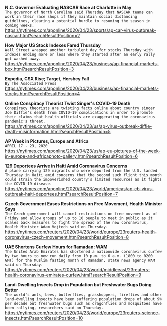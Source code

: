 **N.C. Governor Evaluating NASCAR Race at Charlotte in May**\
`The governor of North Carolina said Thursday that NASCAR teams can work in their race shops if they maintain social distancing guidelines, clearing a potential hurdle to resuming the season in coming weeks. `\
https://nytimes.com/aponline/2020/04/23/sports/ap-car-virus-outbreak-nascar.html?searchResultPosition=2

**How Major US Stock Indexes Fared Thursday**\
`Wall Street wrapped another turbulent day for stocks Thursday with indexes ending more or less where they started after an early rally got washed away. `\
https://nytimes.com/aponline/2020/04/23/business/ap-financial-markets-box.html?searchResultPosition=3

**Expedia, CSX Rise; Target, Hershey Fall**\
`By The Associated Press`\
https://nytimes.com/aponline/2020/04/23/business/ap-financial-markets-stocks.html?searchResultPosition=4

**Online Conspiracy Theorist Twist Singer's COVID-19 Death**\
`Conspiracy theorists are twisting facts online about country singer Joe Diffie's death from COVID-19 complications in order to promote their claims that health officials are exaggerating the coronavirus pandemic's threat. `\
https://nytimes.com/aponline/2020/04/23/us/ap-virus-outbreak-diffie-death-misinformation.html?searchResultPosition=5

**AP Week in Pictures, Europe and Africa**\
`APRIL 17 - 23, 2020`\
https://nytimes.com/aponline/2020/04/23/us/ap-eu-pictures-of-the-week-in-europe-and-africaphoto-gallery.html?searchResultPosition=6

**129 Deportees Arrive in Haiti Amid Coronavirus Concerns**\
`A plane carrying 129 migrants who were deported from the U.S. landed Thursday in Haiti amid concerns that the second such flight this month could strain the impoverished country’s limited resources as it fights the COVID-19 disease.`\
https://nytimes.com/aponline/2020/04/23/world/americas/ap-cb-virus-outbreak-haiti-deportees.html?searchResultPosition=7

**Czech Government Eases Restrictions on Free Movement, Health Minister Says**\
`The Czech government will cancel restrictions on free movement as of Friday and allow groups of up to 10 people to meet in public as it scales back measures to fight the spread of the new coronavirus, Health Minister Adam Vojtech said on Thursday.`\
https://nytimes.com/reuters/2020/04/23/world/europe/23reuters-health-coronavirus-czech-movement.html?searchResultPosition=8

**UAE Shortens Curfew Hours for Ramadan: WAM**\
`The United Arab Emirates has shortened a nationwide coronavirus curfew by two hours to now run daily from 10 p.m. to 6 a.m. (1800 to 0200 GMT) for the Muslim fasting month of Ramadan, state news agency WAM said on Thursday.`\
https://nytimes.com/reuters/2020/04/23/world/middleeast/23reuters-health-coronavirus-emirates-curfew.html?searchResultPosition=9

**Land-Dwelling Insects Drop in Population but Freshwater Bugs Doing Better**\
`The world's ants, bees, butterflies, grasshoppers, fireflies and other land-dwelling insects have been suffering population drops of about 9% per decade but freshwater bugs such as dragonflies and mosquitoes have been rallying, researchers said on Thursday.`\
https://nytimes.com/reuters/2020/04/23/world/europe/23reuters-science-insects.html?searchResultPosition=10

